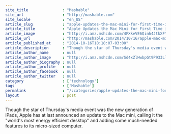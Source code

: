 ```yaml
---
site_title               : "Mashable"
site_url                 : "http://mashable.com"
site_locale              : "en_US"
article_slug             : "apple-updates-the-mac-mini-for-first-time-in-2-years"
article_title            : "Apple Updates the Mac Mini for First Time in 2 Years"
article_image            : "http://i.amz.mshcdn.com/4FXkeVE6Qinh4JtkXFYjP7ZS7Ko=/1200x627/2014%2F10%2F16%2Fdd%2FAppleMacMin.998d9.jpg"
article_url              : "http://mashable.com/2014/10/16/apple-mac-mini-2014/"
article_published_at     : "2014-10-16T18:18:07-03:00"
article_description      : "Though the star of Thursday's media event was the new generation of iPads, Apple has at last announced an update to the Mac mini, calling it the 'world's most energy efficient desktop' and adding some much-needed features to its micro-sized computer."
article_author_name      : null
article_author_image     : "http://i.amz.mshcdn.com/Sd4xZlHwbpGt9P933LlaKTECUQA=/90x90/2016%2F06%2F30%2F9c%2F20141221e9rexs.2cf10.87d7b.jpg"
article_author_biography : null
article_author_profile   : null
article_author_facebook  : null
article_author_twitter   : null
category                 : ['technology']
tags                     : ['Mashable']
permalink                : "/:categories/apple-updates-the-mac-mini-for-first-time-in-2-years/"
layout                   : post
---
```


Though the star of Thursday's media event was the new generation of iPads, Apple has at last announced an update to the Mac mini, calling it the "world's most energy efficient desktop" and adding some much-needed features to its micro-sized computer.
